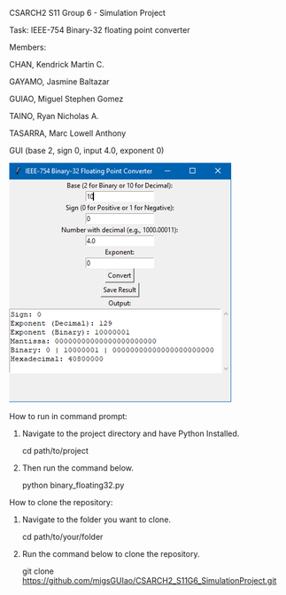 CSARCH2 S11 Group 6 - Simulation Project

Task: IEEE-754 Binary-32 floating point converter

Members:

CHAN, Kendrick Martin C.

GAYAMO, Jasmine Baltazar

GUIAO, Miguel Stephen Gomez

TAINO, Ryan Nicholas A.

TASARRA, Marc Lowell Anthony

GUI (base 2, sign 0, input 4.0, exponent 0)


![GUI Example](gui.PNG "GUI Example Image")


How to run in command prompt:
1. Navigate to the project directory and have Python Installed.

   cd path/to/project
3. Then run the command below.
   
   python binary_floating32.py

How to clone the repository:
1. Navigate to the folder you want to clone.
   
   cd path/to/your/folder
3. Run the command below to clone the repository.
   
   git clone https://github.com/migsGUIao/CSARCH2_S11G6_SimulationProject.git
   
